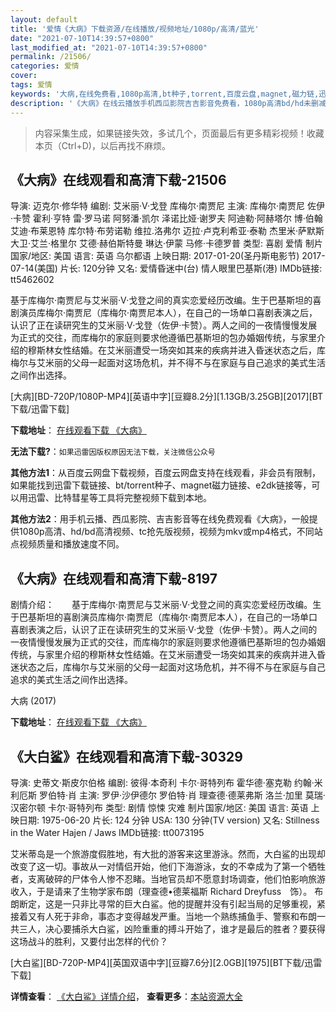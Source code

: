 ```yaml
---
layout: default
title: '爱情《大病》下载资源/在线播放/视频地址/1080p/高清/蓝光'
date: "2021-07-10T14:39:57+0800"
last_modified_at: "2021-07-10T14:39:57+0800"
permalink: /21506/
categories: 爱情
cover:
tags: 爱情
keywords: '大病,在线免费看,1080p高清,bt种子,torrent,百度云盘,magnet,磁力链,迅雷下载资源'
description: '《大病》在线云播放手机西瓜影院吉吉影音免费看，1080p高清bd/hd未删减完整版和tc抢先枪版，mkv/mp4格式，附带bt/torrent种子、magnet/磁力链、百度云盘、网盘资源迅雷下载链接'
---
```


>内容采集生成，如果链接失效，多试几个，页面最后有更多精彩视频！收藏本页（Ctrl+D)，以后再找不麻烦。


## 《大病》在线观看和高清下载-21506

导演: 迈克尔·修华特 编剧: 艾米丽·V·戈登 库梅尔·南贾尼 主演: 库梅尔·南贾尼 佐伊·卡赞 霍利·亨特 雷·罗马诺 阿努潘·凯尔 泽诺比娅·谢罗夫 阿迪勒·阿赫塔尔 博·伯翰 艾迪·布莱恩特 库尔特·布劳诺勒 维拉.洛弗尔 迈拉·卢克利希亚·泰勒 杰里米·萨默斯 大卫·艾兰·格里尔 艾德·赫伯斯特曼 琳达·伊蒙 马修·卡德罗普 类型: 喜剧 爱情 制片国家/地区: 美国 语言: 英语 乌尔都语 上映日期: 2017-01-20(圣丹斯电影节) 2017-07-14(美国) 片长: 120分钟 又名: 爱情昏迷中(台) 情人眼里巴基斯(港) IMDb链接: tt5462602

基于库梅尔·南贾尼与艾米丽·V·戈登之间的真实恋爱经历改编。生于巴基斯坦的喜剧演员库梅尔·南贾尼（库梅尔·南贾尼本人），在自己的一场单口喜剧表演之后，认识了正在读研究生的艾米丽·V·戈登（佐伊·卡赞）。两人之间的一夜情慢慢发展为正式的交往，而库梅尔的家庭则要求他遵循巴基斯坦的包办婚姻传统，与家里介绍的穆斯林女性结婚。在艾米丽遭受一场突如其来的疾病并进入昏迷状态之后，库梅尔与艾米丽的父母一起面对这场危机，并不得不与在家庭与自己追求的美式生活之间作出选择。


[大病][BD-720P/1080P-MP4][英语中字][豆瓣8.2分][1.13GB/3.25GB][2017][BT下载/迅雷下载]

**下载地址**： [在线观看下载 《大病》](https://www.btdx8.com/torrent/qb_2017.html) 


**无法下载?**：`如果迅雷因版权原因无法下载，关注微信公众号 `

**其他方法1**：从百度云网盘下载视频，百度云网盘支持在线观看，非会员有限制，如果能找到迅雷下载链接、bt/torrent种子、magnet磁力链接、e2dk链接等，可以用迅雷、比特彗星等工具将完整视频下载到本地。

**其他方法2**：用手机云播、西瓜影院、吉吉影音等在线免费观看《大病》，一般提供1080p高清、hd/bd高清视频、tc抢先版视频，视频为mkv或mp4格式，不同站点视频质量和播放速度不同。


## 《大病》在线观看和高清下载-8197

剧情介绍：　　基于库梅尔·南贾尼与艾米丽·V·戈登之间的真实恋爱经历改编。生于巴基斯坦的喜剧演员库梅尔·南贾尼（库梅尔·南贾尼本人），在自己的一场单口喜剧表演之后，认识了正在读研究生的艾米丽·V·戈登（佐伊·卡赞）。两人之间的一夜情慢慢发展为正式的交往，而库梅尔的家庭则要求他遵循巴基斯坦的包办婚姻传统，与家里介绍的穆斯林女性结婚。在艾米丽遭受一场突如其来的疾病并进入昏迷状态之后，库梅尔与艾米丽的父母一起面对这场危机，并不得不与在家庭与自己追求的美式生活之间作出选择。


大病 (2017)

**下载地址**： [在线观看下载 《大病》](https://www.btbtdy.me/btdy/dy11427.html) 


## 《大白鲨》在线观看和高清下载-30329

导演: 史蒂文·斯皮尔伯格 编剧: 彼得·本奇利 卡尔·哥特列布 霍华德·塞克勒 约翰·米利厄斯 罗伯特·肖 主演: 罗伊·沙伊德尔 罗伯特·肖 理查德·德莱弗斯 洛兰·加里 莫瑞·汉密尔顿 卡尔·哥特列布 类型: 剧情 惊悚 灾难 制片国家/地区: 美国 语言: 英语 上映日期: 1975-06-20 片长: 124 分钟 USA: 130 分钟(TV version) 又名: Stillness in the Water Hajen / Jaws IMDb链接: tt0073195

艾米蒂岛是一个旅游度假胜地，有大批的游客来这里游泳。然而，大白鲨的出现却改变了这一切。事故从一对情侣开始，他们下海游泳，女的不幸成为了第一个牺牲者，支离破碎的尸体令人惨不忍睹。当地官员却不愿意封场调查，他们怕影响旅游收入，于是请来了生物学家布朗（理查德•德莱福斯 Richard Dreyfuss　饰）。 布朗断定，这是一只非比寻常的巨大白鲨。他的提醒并没有引起当局的足够重视，紧接着又有人死于非命，事态才变得越发严重。当地一个熟练捕鱼手、警察和布朗一共三人，决心要捕杀大白鲨，凶险重重的搏斗开始了，谁才是最后的胜者？要获得这场战斗的胜利，又要付出怎样的代价？


[大白鲨][BD-720P-MP4][英国双语中字][豆瓣7.6分][2.0GB][1975][BT下载/迅雷下载]

**详情查看**： [《大白鲨》详情介绍](/movie/30329/)， **查看更多**：[本站资源大全](/movie/t/all/)


